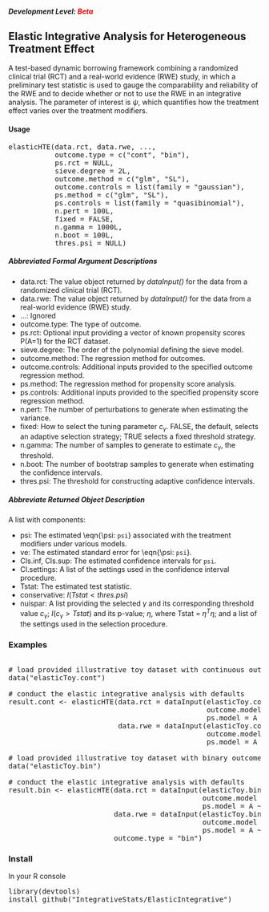 <h5>Development Level: <span style="color:red">Beta</span></h5>

<h2>Elastic Integrative Analysis for Heterogeneous Treatment Effect</h2>


A test-based dynamic borrowing framework combining
a randomized clinical trial (RCT) and a real-world evidence (RWE) study,
in which a preliminary test statistic is used to gauge the comparability
and reliability of the RWE and to decide whether or not to use the RWE in
an integrative analysis. The parameter of interest is $\psi$,
which quantifies how the treatment effect varies over the treatment
modifiers.


<h4>Usage</h4>
<pre>
elasticHTE(data.rct, data.rwe, ...,
           outcome.type = c("cont", "bin"),
           ps.rct = NULL,
           sieve.degree = 2L,
           outcome.method = c("glm", "SL"),
           outcome.controls = list(family = "gaussian"),
           ps.method = c("glm", "SL"),
           ps.controls = list(family = "quasibinomial"),
           n.pert = 100L,
           fixed = FALSE,
           n.gamma = 1000L,
           n.boot = 100L,
           thres.psi = NULL)
</pre>

<h5>Abbreviated Formal Argument Descriptions</h5>

- data.rct: The value object returned by *dataInput()* for the
data from a randomized clinical trial (RCT). 
- data.rwe: The value object returned by *dataInput()* for the
data from a real-world evidence (RWE) study. 
- ...: Ignored
- outcome.type: The type of outcome. 
- ps.rct: Optional input providing a vector of known propensity
  scores P(A=1) for the RCT dataset.
- sieve.degree: The order of the polynomial defining the sieve model. 
- outcome.method: The regression method for outcomes.
- outcome.controls: Additional inputs provided to the specified outcome regression method.
- ps.method: The regression method for propensity score analysis.
- ps.controls: Additional inputs provided to the specified propensity score regression method.
- n.pert: The number of perturbations to generate when
estimating the variance.
- fixed: How to select the tuning parameter $c_{\gamma}$. FALSE, the default, selects an adaptive
selection strategy; TRUE selects a fixed threshold strategy.
- n.gamma: The number of samples to generate to estimate
$c_{\gamma}$, the threshold.
- n.boot: The number of bootstrap samples to generate
when estimating the confidence intervals.
- thres.psi: The threshold for constructing
adaptive confidence intervals.

<h5>Abbreviate Returned Object Description</h5>

A list with components:

- psi: The estimated \eqn{\psi: `psi`} associated
with the treatment modifiers under various models.
- ve: The estimated standard error for
\eqn{\psi: `psi`}.
- CIs.inf, CIs.sup: The estimated confidence intervals for `psi`.
- CI.settings: A list of the settings used in the confidence interval
procedure.
- Tstat: The estimated test statistic.
- conservative: $I(Tstat < thres.psi)$
- nuispar: A list providing the selected $\gamma$ and
its corresponding threshold value $c_{\gamma}$; $I(c_{\gamma}  > Tstat)$ and its
p-value; $\eta$, where Tstat = $\eta^T \eta$; and a list of the settings used in the selection procedure.

<h3>Examples</h3>

<pre>
  
# load provided illustrative toy dataset with continuous outcome
data("elasticToy.cont")

# conduct the elastic integrative analysis with defaults
result.cont <- elasticHTE(data.rct = dataInput(elasticToy.cont.rct,
                                               outcome.model = Y ~ (X1+X2)*A,
                                               ps.model = A ~ X1 + X2),
                          data.rwe = dataInput(elasticToy.cont.rwe,
                                               outcome.model = Y ~ (X1+X2)*A,
                                               ps.model = A ~ X1 + X2))

# load provided illustrative toy dataset with binary outcome
data("elasticToy.bin")

# conduct the elastic integrative analysis with defaults
result.bin <- elasticHTE(data.rct = dataInput(elasticToy.bin.rct,
                                              outcome.model = Y ~ (X1+X2)*A,
                                              ps.model = A ~ X1 + X2),
                         data.rwe = dataInput(elasticToy.bin.rwe,
                                              outcome.model = Y ~ (X1+X2)*A,
                                              ps.model = A ~ X1 + X2),
                         outcome.type = "bin")
</pre>

<h3>Install</h3>

In your R console

<pre>
library(devtools)
install_github("IntegrativeStats/ElasticIntegrative")
</pre>
